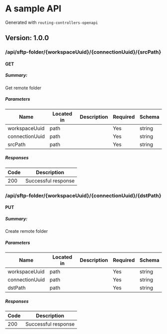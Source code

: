 # A sample API
Generated with `routing-controllers-openapi`

## Version: 1.0.0

### /api/sftp-folder/{workspaceUuid}/{connectionUuid}/{srcPath}

#### GET
##### Summary:

Get remote folder

##### Parameters

| Name | Located in | Description | Required | Schema |
| ---- | ---------- | ----------- | -------- | ---- |
| workspaceUuid | path |  | Yes | string |
| connectionUuid | path |  | Yes | string |
| srcPath | path |  | Yes | string |

##### Responses

| Code | Description |
| ---- | ----------- |
| 200 | Successful response |

### /api/sftp-folder/{workspaceUuid}/{connectionUuid}/{dstPath}

#### PUT
##### Summary:

Create remote folder

##### Parameters

| Name | Located in | Description | Required | Schema |
| ---- | ---------- | ----------- | -------- | ---- |
| workspaceUuid | path |  | Yes | string |
| connectionUuid | path |  | Yes | string |
| dstPath | path |  | Yes | string |

##### Responses

| Code | Description |
| ---- | ----------- |
| 200 | Successful response |
